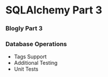 # SQLAlchemy Part 3
### Blogly Part 3

### Database Operations
+ Tags Support
+ Additional Testing
+ Unit Tests 
